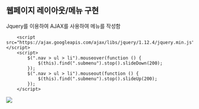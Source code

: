 ## 웹페이지 레이아웃/메뉴 구현

Jquery를 이용하여 AJAX를 사용하여 메뉴를 작성함
```
    <script src="https://ajax.googleapis.com/ajax/libs/jquery/1.12.4/jquery.min.js"></script>
    <script>
        $(".nav > ul > li").mouseover(function () {
            $(this).find(".submenu").stop().slideDown(200);
        });
        $(".nav > ul > li").mouseout(function () {
            $(this).find(".submenu").stop().slideUp(200);
        });
    </script>
```

<img src="/lay1_m1">
